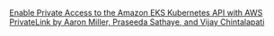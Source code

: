 [Enable Private Access to the Amazon EKS Kubernetes API with AWS PrivateLink by Aaron Miller, Praseeda Sathaye, and Vijay Chintalapati](https://aws.amazon.com/blogs/containers/enable-private-access-to-the-amazon-eks-kubernetes-api-with-aws-privatelink/)